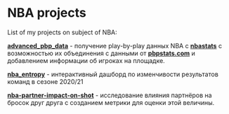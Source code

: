 # NBA projects

List of my projects on subject of NBA:

[**advanced_pbp_data**](https://github.com/shufinskiy/advanced_pbp_data) - получение play-by-play данных NBA с [**nbastats**](https://www.nba.com/stats/) с возможностью их объединения с данными от [**pbpstats.com**](https://www.pbpstats.com/) и добавлением информации об игроках на площадке.

[**nba_entropy**](https://github.com/shufinskiy/nba_entropy) - интерактивный дашборд по изменчивости результатов команд в сезоне 2020/21

[**nba-partner-impact-on-shot**](https://github.com/shufinskiy/nba-partner-impact-on-shot) - исследование влияния партнёров на бросок друг друга с созданием метрики для оценки этой величины.
